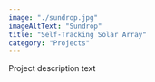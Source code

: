 ```yaml
---
image: "./sundrop.jpg"
imageAltText: "Sundrop"
title: "Self-Tracking Solar Array"
category: "Projects"
---
```


Project description text